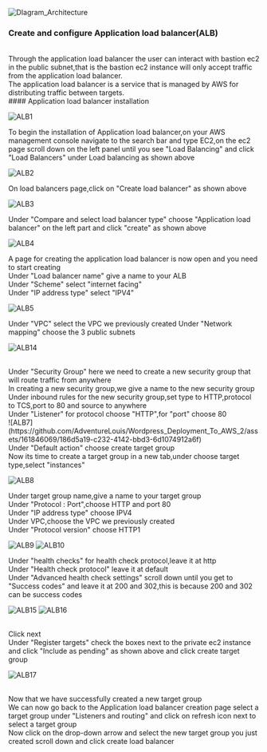 
![DIagram_Architecture](https://github.com/AdventureLouis/Wordpress_Deployment_To_AWS_2/assets/161846069/4d507402-aac6-4234-bb14-6a8867e7bc06)
<br>
### Create and configure Application load balancer(ALB)
<br>
Through the application load balancer the user can interact with bastion ec2 in the public subnet,that is the bastion ec2 instance will only accept traffic from the application load balancer.
<br>
The application load balancer is a service that is managed by AWS for distributing traffic between targets.
<br>
#### Application load balancer installation
<br>

![ALB1](https://github.com/AdventureLouis/Wordpress_Deployment_To_AWS_2/assets/161846069/69923327-bd7e-4630-badd-7726f7805624)

To begin the installation of Application load balancer,on your AWS management console navigate to the search bar and type EC2,on the ec2 page scroll down on the left panel until you see
"Load Balancing" and click "Load Balancers" under Load balancing as shown above
<br>

![ALB2](https://github.com/AdventureLouis/Wordpress_Deployment_To_AWS_2/assets/161846069/2bbc42f7-05f9-4a8d-abd2-6626bdb85c49)

On load balancers page,click on "Create load balancer" as shown above
<br>

![ALB3](https://github.com/AdventureLouis/Wordpress_Deployment_To_AWS_2/assets/161846069/efb2fde9-14d8-46fa-a4a0-836145853245)

Under "Compare and select load balancer type" choose "Application load balancer"  on the left part and click "create" as shown above
<br>

![ALB4](https://github.com/AdventureLouis/Wordpress_Deployment_To_AWS_2/assets/161846069/935c86a3-a1d4-458b-b16b-1ef3cc9c0b44)


A page for creating the application load balancer is now open and you need to start creating
<br>
Under "Load balancer name" give a name to your ALB
<br>
Under "Scheme" select "internet facing"
<br>
Under "IP address type" select "IPV4"
<br>

![ALB5](https://github.com/AdventureLouis/Wordpress_Deployment_To_AWS_2/assets/161846069/95864426-7541-4871-a82a-dd431ef26d5c)

Under "VPC" select the VPC we previously created
Under "Network mapping" choose the 3 public subnets
<br>

![ALB14](https://github.com/AdventureLouis/Wordpress_Deployment_To_AWS_2/assets/161846069/25092f82-090c-4de8-94f2-c7da4c638e2f)

<br>
Under "Security Group" here we need to create a new security group that will route traffic from anywhere
<br>
In creating a new security group,we give a name to the new security group
<br>
Under inbound rules for the new security group,set type to HTTP,protocol to TCS,port to 80  and source to anywhere
<br>
Under "Listener" for protocol choose "HTTP",for "port" choose 80
<br>
![ALB7](https://github.com/AdventureLouis/Wordpress_Deployment_To_AWS_2/assets/161846069/186d5a19-c232-4142-bbd3-6d1074912a6f)
<br>
Under "Default action" choose create target group
<br>
Now its time to create a target group in a new tab,under choose target type,select "instances"
<br>

![ALB8](https://github.com/AdventureLouis/Wordpress_Deployment_To_AWS_2/assets/161846069/c692e5a8-3f9c-4751-8b9d-c696e4af10ae)

Under target group name,give a name to your target group
<br>
Under "Protocol : Port",choose HTTP and port 80
<br>
Under "IP address type" choose IPV4 
<br>
Under VPC,choose the VPC we previously created
<br>
Under "Protocol version" choose HTTP1
<br>

![ALB9](https://github.com/AdventureLouis/Wordpress_Deployment_To_AWS_2/assets/161846069/4f4e8eaa-b359-4720-9088-197a807db271)
![ALB10](https://github.com/AdventureLouis/Wordpress_Deployment_To_AWS_2/assets/161846069/b145490e-239f-423a-a778-e8af8f83ff87)

Under "health checks" for health check protocol,leave it at http
<br>
Under "Health check protocol" leave it at default
<br>
Under "Advanced health check settings" scroll down until you get to "Success codes" and leave it at 200 and 302,this is because 200 and 302 can be success codes
<br>

![ALB15](https://github.com/AdventureLouis/Wordpress_Deployment_To_AWS_2/assets/161846069/5910929f-dab7-41f7-959f-1731110f3dd7)
![ALB16](https://github.com/AdventureLouis/Wordpress_Deployment_To_AWS_2/assets/161846069/96630ddf-a86d-4ce5-9de8-e18014465338)

<br>
Click next
<br>
Under "Register targets" check the boxes next to the private ec2  instance and click "Include as pending" as shown above and click create target group

![ALB17](https://github.com/AdventureLouis/Wordpress_Deployment_To_AWS_2/assets/161846069/633e8d63-01f7-4a3c-8427-e30613f96ef1)

<br>
Now that we have successfully created a new target group
<br>
We can now go back to the Application load balancer creation page select a target group under "Listeners and routing" and click on refresh icon next to select a target group
<br>
Now click on the drop-down arrow and select the new target group you just created scroll down and click create load balancer
